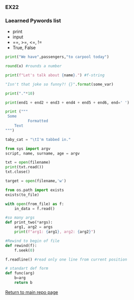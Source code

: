 ### EX22
### Laearned Pywords list

 * print
 * input
 * ==, >=, <=, !=
 * True, False
```python
print("We have",passengers,"to carpool today")
```
```python
round(x) #rounds a number
```
```python
print(f"Let's talk about {name}.") #f-string
```
 ```python
"Isn't that joke so funny?! {}".format(some_var)
```
```python
print("."*10) 
```
```python 
print(end1 + end2 + end3 + end4 + end5 + end6, end=' ') 
```
```python
print ("""
 Some
          Formatted
    Text
""")
```
```python
taby_cat = "\tI'm tabbed in."
```
```python
from sys import argv
script, name, surname, age = argv
```
```python
txt = open(filename)
print(txt.read())
txt.close()
```
```python
target = open(filename,'w')
```
```python
from os.path import exists
exists(to_file)
```
```python
with open(from_file) as f:
	in_data = f.read()
```
```python
#so many args
def print_two(*args):
	arg1, arg2 = args
	print(f"arg1: {arg1}, arg2: {arg2}")
```
```python
#Rewind to begin of file
def rewind(f):
	f.seek(0)
```
```python
f.readline() #read only one line from current position
```
```python
# standart def form
def func(arg)
    b=arg
    return b
```

[Return to main repo page](https://github.com/Aersum/py-learning)
